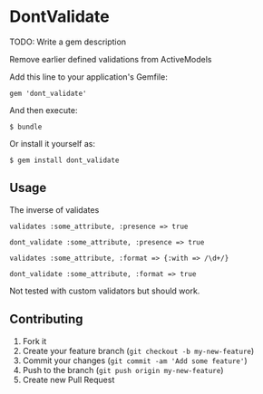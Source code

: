 # DontValidate

TODO: Write a gem description

Remove earlier defined validations from ActiveModels

Add this line to your application's Gemfile:

    gem 'dont_validate'

And then execute:

    $ bundle

Or install it yourself as:

    $ gem install dont_validate

## Usage

  The inverse of validates

    validates :some_attribute, :presence => true

    dont_validate :some_attribute, :presence => true

    validates :some_attribute, :format => {:with => /\d+/}

    dont_validate :some_attribute, :format => true


Not tested with custom validators but should work.



## Contributing

1. Fork it
2. Create your feature branch (`git checkout -b my-new-feature`)
3. Commit your changes (`git commit -am 'Add some feature'`)
4. Push to the branch (`git push origin my-new-feature`)
5. Create new Pull Request
